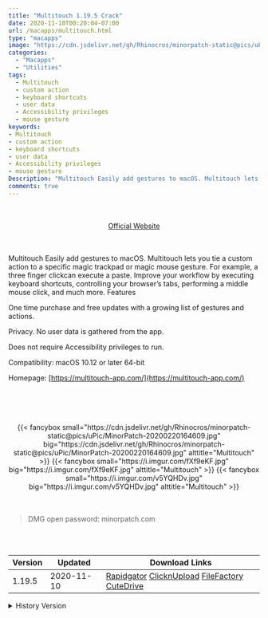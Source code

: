 ```yaml
---
title: "Multitouch 1.19.5 Crack"
date: 2020-11-10T00:20:04-07:00
url: /macapps/multitouch.html
type: "macapps"
image: "https://cdn.jsdelivr.net/gh/Rhinocros/minorpatch-static@pics/uPic/SsnrIS.png"
categories:
  - "Macapps"
  - "Utilities"
tags:
  - Multitouch
  - custom action
  - keyboard shortcuts
  - user data
  - Accessibility privileges
  - mouse gesture
keywords:
- Multitouch
- custom action
- keyboard shortcuts
- user data
- Accessibility privileges
- mouse gesture
Description: "Multitouch Easily add gestures to macOS. Multitouch lets you tie a custom action to a specific magic trackpad or magic mouse gesture."
comments: true
---
```


<br/>
<br/>
<center>
<a href="https://multitouch-app.com/" target="blank"><div class="border border-blue-500 rounded-lg transition duration-500 
    ease-in-out w-48 text-lg text-blue-500 text-center px-2 hover:bg-blue-500 hover:text-white">
  Official Website 
</div></a>
</center>
<br/>
<br/>

Multitouch Easily add gestures to macOS. Multitouch lets you tie a custom action to a specific magic trackpad or magic mouse gesture. For example, a three finger clickcan execute a paste. Improve your workflow by executing keyboard shortcuts, controlling your browser’s tabs, performing a middle mouse click, and much more.
Features

One time purchase and free updates with a growing list of gestures and actions.

Privacy. No user data is gathered from the app.

Does not require Accessibility privileges to run.



Compatibility: macOS 10.12 or later 64-bit

Homepage: [https://multitouch-app.com/](https://multitouch-app.com/)

<br/>
<br/>
<script async src="https://pagead2.googlesyndication.com/pagead/js/adsbygoogle.js"></script>
<ins class="adsbygoogle"
     style="display:block; text-align:center;"
     data-ad-layout="in-article"
     data-ad-format="fluid"
     data-ad-client="ca-pub-8746275014476192"
     data-ad-slot="5144997159"></ins>
<script>
     (adsbygoogle = window.adsbygoogle || []).push({});
</script>
<br/>
<br/>


<center>

<div class="w-full grid grid-cols-3 flex gap-2">
{{< fancybox small="https://cdn.jsdelivr.net/gh/Rhinocros/minorpatch-static@pics/uPic/MinorPatch-20200220164609.jpg" big="https://cdn.jsdelivr.net/gh/Rhinocros/minorpatch-static@pics/uPic/MinorPatch-20200220164609.jpg" alttitle="Multitouch" >}}
{{< fancybox small="https://i.imgur.com/fXf9eKF.jpg" big="https://i.imgur.com/fXf9eKF.jpg" alttitle="Multitouch" >}}
{{< fancybox small="https://i.imgur.com/v5YQHDv.jpg" big="https://i.imgur.com/v5YQHDv.jpg" alttitle="Multitouch" >}}
</div>


</center>

<br/>
<br/>


> DMG open password: minorpatch.com

<br/>

<br/>
<div id="history_version" class="history_version">

| Version | Updated | Download Links |
| ---- | ---- | ---- |
| 1.19.5 | 2020-11-10 | [Rapidgator](https://ouo.io/ToasmX)   [ClicknUpload](https://ouo.io/3Dnow5V)   [FileFactory](https://ouo.io/n5KPZF)   [CuteDrive](https://ouo.io/JVZCPS) |
<details>
<summary>History Version</summary>

| Version | Updated | Download Links |
| ---- | ---- | ---- |
| 1.18.8 | 2020-09-30 | [UsersCloud](https://ouo.io/dg7F6p)   [ClicknUpload](https://ouo.io/YJf2ON)   [FileFactory](https://ouo.io/uHvoFq)   [CuteDrive](https://ouo.io/qwjlqM) |
| 1.18.5 | 2020-09-15 | [UsersCloud](https://ouo.io/AyJLU6)   [ClicknUpload](https://ouo.io/euTyjV)   [FileFactory](https://ouo.io/LyFa17)   [CuteDrive](https://ouo.io/S62V6V) |
| 1.18.4 | 2020-09-08 | [UsersCloud](https://ouo.io/jaxh4au)   [ClicknUpload](https://ouo.io/tr46Ga)   [FileFactory](https://ouo.io/Nrqbt3)   [CuteDrive](https://ouo.io/iqFPCg) |
| 1.18.3 | 2020-08-12 | [UsersCloud](https://ouo.io/jYeVEB)   [ClicknUpload](https://ouo.io/YzNiXo)   [FileFactory](https://ouo.io/RgVlvYu)   [CuteDrive](https://ouo.io/anRrqo) |
| 1.18.1 | 2020-07-28 | [UsersCloud](https://ouo.io/7bDS4J)   [ClicknUpload](https://ouo.io/hPrTah)   [FileFactory](https://ouo.io/QDixqA)   [CuteDrive](https://ouo.io/lhDICl) |
| 1.17.16 | 2020-06-17 | [UsersCloud](https://ouo.io/dEc6KR)   [ClicknUpload](https://ouo.io/algTCx9)   [FileFactory](https://ouo.io/uXFBTH)   [CuteDrive](https://ouo.io/ohGZLx) |
| 1.17.14 | 2020-06-16 | [UsersCloud](https://ouo.io/944zR)   [ClicknUpload](https://ouo.io/pYA8ELr)   [FileFactory](https://ouo.io/efzHzv)   [CuteDrive](https://ouo.io/Vrtb5O) |
| 1.17.13 | 2020-05-24 | [UsersCloud](https://ouo.io/vK2N9z)   [ClicknUpload](https://ouo.io/yZXEih)   [FileFactory](https://ouo.io/ITnYfCp)   [CuteDrive](https://ouo.io/LWUaRM) |
| 1.17.11 | 2020-05-14 | [UsersCloud](https://ouo.io/o1R1Ze)   [ClicknUpload](https://ouo.io/pEh5oa)   [FileFactory](https://ouo.io/lJO4eq)   [CuteDrive](https://ouo.io/zNJHpTh) |
| 1.17.10 | 2020-05-07 | [UsersCloud](https://ouo.io/f7E9HZ)   [ClicknUpload](https://ouo.io/4BjIAB)   [FileFactory](https://ouo.io/J7itiV)   [CuteDrive](https://ouo.io/0eBELz7) |
| 1.17.9 | 2020-04-29 | [UsersCloud](https://ouo.io/vpiV1yl)   [ClicknUpload](https://ouo.io/M8RnuUS)   [FileFactory](https://ouo.io/uQKquV)   [CuteDrive](https://ouo.io/FjA2WP) |
| 1.17.7 | 2020-04-24 | [UsersCloud](https://ouo.io/bFxJIM7)   [ClicknUpload](https://ouo.io/ZKk3kfz)   [FileFactory](https://ouo.io/NoiEryP)   [CuteDrive](https://ouo.io/NoiEryP) |
| 1.17.4 | 2020-03-28 | [UsersCloud](https://ouo.io/o3l6Dh)   [ClicknUpload](https://ouo.io/8YG9YV)   [FileFactory](https://ouo.io/UDysBDp)   [CuteDrive](https://ouo.io/vksufp) |
| 1.17.3 | 2020-03-20 | [UsersCloud](https://ouo.io/Xt9YHn)   [ClicknUpload](https://ouo.io/c98Jos)   [FileFactory](https://ouo.io/0AZEwWd)   [CuteDrive](https://ouo.io/FNMD11) |
| 1.17.2 | 2020-03-15 | [UsersCloud](https://ouo.io/HJpc8q)   [ClicknUpload](https://ouo.io/0KNZJrH)   [FileFactory](https://ouo.io/XYpBRYO)   [CuteDrive](https://ouo.io/IcVoMu) |
| 1.16.13 | 2020-02-20 | [UsersCloud](https://ouo.io/uklHN8)   [ClicknUpload](https://ouo.io/Ad6sZi)   [Mega](https://ouo.io/njJjj9)   [CuteDrive](https://ouo.io/3QxLLO) |
</details>

</div>
